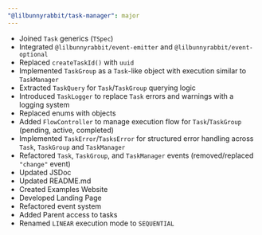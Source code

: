 ```yaml
---
"@lilbunnyrabbit/task-manager": major
---
```


- Joined `Task` generics (`TSpec`)
- Integrated `@lilbunnyrabbit/event-emitter` and `@lilbunnyrabbit/event-optional`
- Replaced `createTaskId()` with `uuid`
- Implemented `TaskGroup` as a `Task`-like object with execution similar to `TaskManager`
- Extracted `TaskQuery` for `Task`/`TaskGroup` querying logic
- Introduced `TaskLogger` to replace `Task` errors and warnings with a logging system
- Replaced enums with objects
- Added `FlowController` to manage execution flow for `Task`/`TaskGroup` (pending, active, completed)
- Implemented `TaskError`/`TasksError` for structured error handling across `Task`, `TaskGroup` and `TaskManager`
- Refactored `Task`, `TaskGroup`, and `TaskManager` events (removed/replaced `"change"` event)
- Updated JSDoc
- Updated README.md
- Created Examples Website
- Developed Landing Page
- Refactored event system
- Added Parent access to tasks
- Renamed `LINEAR` execution mode to `SEQUENTIAL`
